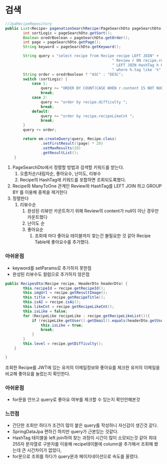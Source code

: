 # 검색

```java
//JpaRecipeRepository
public List<Recipe> pagenationSearchRecipe(PageSearchDto pageSearchDto) {
        int sortLogic = pageSearchDto.getSort();
        Boolean oredrBoolean = pageSearchDto.getOrder();
        int page = pageSearchDto.getPage();
        String keyword = pageSearchDto.getKeyword();

        String query = "select recipe from Recipe recipe LEFT JOIN" +
												" Review r ON recipe.recipeId = r.recipe.recipeId" +
												" LEFT JOIN HashTag h ON h.recipe.recipeId = recipe.recipeId "+
												" where h.tag like '%" + keyword + "%' GROUP BY recipe.recipeId ";
        String order = oredrBoolean ? "ASC" : "DESC";
        switch (sortLogic) {
            case 1:
                query += "ORDER BY COUNT(CASE WHEN r.content IS NOT NULL THEN 1 END)";
                break;
            case 2:
                query += "order by recipe.difficulty ";
                break;
            default:
                query += "order by recipe.recipeLikeCnt ";
                break;
        }
        query += order;

        return em.createQuery(query, Recipe.class)
                .setFirstResult((page) * 20)
                .setMaxResults(20)
                .getResultList();
    }
```

1. PageSearchDto에서 정렬할 방법과 검색할 키워드를 받는다.
   1. 오름차순/내림차순, 좋아요수, 난이도, 리뷰수
   2. Recipe의 HashTag에 키워드를 포함하면 조회되도록했다.
2. Recipe와 ManyToOne 관계인 Review와 HashTag를 LEFT JOIN 하고 GROUP BY 를 이용해 중복을 제거한다
3. 정렬한다
   1. 리뷰수순
      1. 완성된 리뷰만 카운트하기 위해 Review의 content가 null이 아닌 경우만 카운트했다
      2. 난이도 순
      3. 좋아요순
         1. 조회때 마다 좋아요 테이블까지 찾는건 불필요한 것 같아 Recipe Table에 좋아요수를 추가했다.

### 아쉬운점

- keyword를 setParams로 추가하지 못한점
- 완성된 리뷰수도 컬럼으로 추가하지 않은점

```java
public RecipesDto(Recipe recipe, HeaderDto headerDto) {
        this.recipeId = recipe.getRecipeId();
        this.imgUrl = recipe.getResultImage();
        this.title = recipe.getRecipeTitle();
        this.isAI = recipe.isAi();
        this.likeCnt = recipe.getRecipeLikeCnt();
        this.isLike = false;
        for (RecipeLike recipeLike : recipe.getRecipeLikeList()){
            if (recipeLike.getUser().getEmail().equals(headerDto.getUserName())){
                this.isLike = true;
                break;
            }
        }
        this.level = recipe.getDifficulty();
    }

}
```

조회한 Recipe를 JWT에 있는 유저의 이메일정보와 좋아요를 체크한 유저의 이메일을 비교해 좋아요를 눌렀는지 확인한다.

### 아쉬운점

- for문을 안쓰고 query로 좋아요 여부를 체크할 수 있는지 확인안해본것

### 느낀점

- 간단한 조회만 하다가 조건이 많이 붙은 query를 작성하니 자신감이 생긴것 같다.
- SpringDataJpa 편하긴 하지만 query가 근본있는 것같다.
- HashTag 테이블을 left join하여 찾는 과정이 시간이 많이 소모되는것 같아 최대 255자 문자열로 구분자를 이용해 recipe테이블에 column을 추가해서 조회해 봤는데 큰 시간차이가 없었다,
- for문으로 조회를 하다가 query문과 페이지네이션으로 속도를 올렸다.
